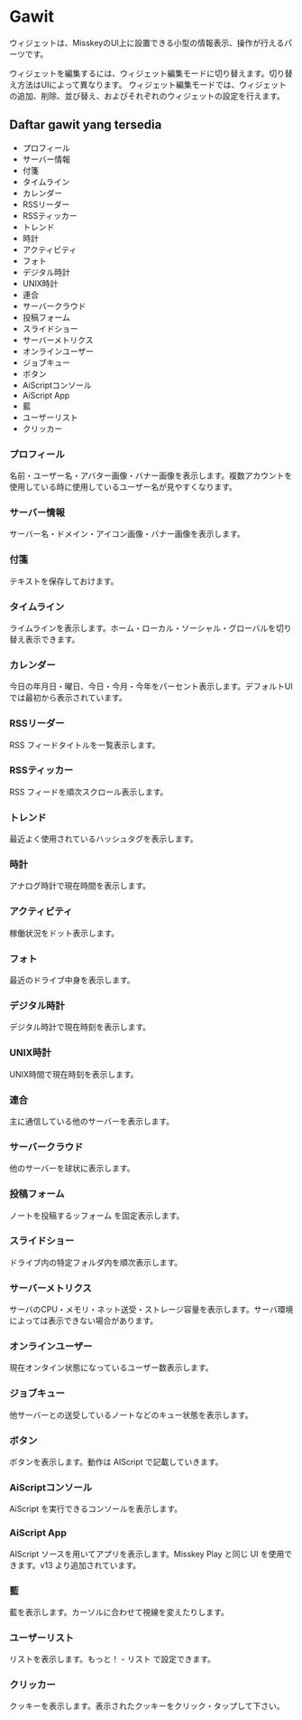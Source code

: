 # Gawit

ウィジェットは、MisskeyのUI上に設置できる小型の情報表示、操作が行えるパーツです。

ウィジェットを編集するには、ウィジェット編集モードに切り替えます。切り替え方法はUIによって異なります。
ウィジェット編集モードでは、ウィジェットの追加、削除、並び替え、およびそれぞれのウィジェットの設定を行えます。

## Daftar gawit yang tersedia

- プロフィール
- サーバー情報
- 付箋
- タイムライン
- カレンダー
- RSSリーダー
- RSSティッカー
- トレンド
- 時計
- アクティビティ
- フォト
- デジタル時計
- UNIX時計
- 連合
- サーバークラウド
- 投稿フォーム
- スライドショー
- サーバーメトリクス
- オンラインユーザー
- ジョブキュー
- ボタン
- AiScriptコンソール
- AiScript App
- 藍
- ユーザーリスト
- クリッカー

### プロフィール

名前・ユーザー名・アバター画像・バナー画像を表示します。複数アカウントを使用している時に使用しているユーザー名が見やすくなります。

### サーバー情報

サーバー名・ドメイン・アイコン画像・バナー画像を表示します。

### 付箋

テキストを保存しておけます。

### タイムライン

ライムラインを表示します。ホーム・ローカル・ソーシャル・グローバルを切り替え表示できます。

### カレンダー

今日の年月日・曜日、今日・今月・今年をパーセント表示します。デフォルトUIでは最初から表示されています。

### RSSリーダー

RSS フィードタイトルを一覧表示します。

### RSSティッカー

RSS フィードを順次スクロール表示します。

### トレンド

最近よく使用されているハッシュタグを表示します。

### 時計

アナログ時計で現在時間を表示します。

### アクティビティ

稼働状況をドット表示します。

### フォト

最近のドライブ中身を表示します。

### デジタル時計

デジタル時計で現在時刻を表示します。

### UNIX時計

UNIX時間で現在時刻を表示します。

### 連合

主に通信している他のサーバーを表示します。

### サーバークラウド

他のサーバーを球状に表示します。

### 投稿フォーム

ノートを投稿するッフォーム を固定表示します。

### スライドショー

ドライブ内の特定フォルダ内を順次表示します。

### サーバーメトリクス

サーバのCPU・メモリ・ネット送受・ストレージ容量を表示します。サーバ環境によっては表示できない場合があります。

### オンラインユーザー

現在オンタイン状態になっているユーザー数表示します。

### ジョブキュー

他サーバーとの送受しているノートなどのキュー状態を表示します。

### ボタン

ボタンを表示します。動作は AIScript で記載していきます。

### AiScriptコンソール

AiScript を実行できるコンソールを表示します。

### AiScript App

AIScript ソースを用いてアプリを表示します。Misskey Play と同じ UI を使用できます。v13 より追加されています。

### 藍

藍を表示します。カーソルに合わせて視線を変えたりします。

### ユーザーリスト

リストを表示します。もっと！ - リスト で設定できます。

### クリッカー

クッキーを表示します。表示されたクッキーをクリック・タップして下さい。
